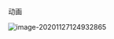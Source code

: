 动画

![image-20201127124932865](https://mxszs.oss-cn-beijing.aliyuncs.com/img/image-20201127124932865.png)



   
